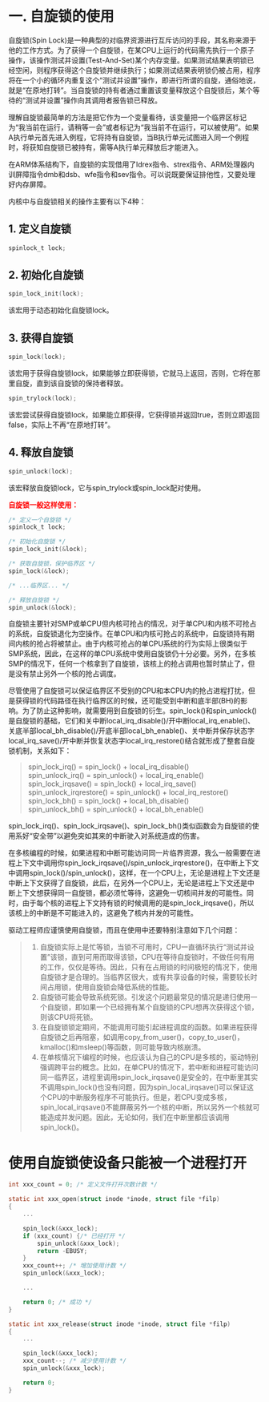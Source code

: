# 一. 自旋锁的使用
自旋锁(Spin Lock)是一种典型的对临界资源进行互斥访问的手段，其名称来源于他的工作方式。为了获得一个自旋锁，在某CPU上运行的代码需先执行一个原子操作，该操作测试并设置(Test-And-Set)某个内存变量。如果测试结果表明锁已经空闲，则程序获得这个自旋锁并继续执行；如果测试结果表明锁仍被占用，程序将在一个小的循环内重复这个“测试并设置”操作，即进行所谓的自旋，通俗地说，就是“在原地打转”。当自旋锁的持有者通过重置该变量释放这个自旋锁后，某个等待的“测试并设置”操作向其调用者报告锁已释放。  

理解自旋锁最简单的方法是把它作为一个变量看待，该变量把一个临界区标记为“我当前在运行，请稍等一会”或者标记为“我当前不在运行，可以被使用”。如果A执行单元首先进入例程，它将持有自旋锁，当B执行单元试图进入同一个例程时，将获知自旋锁已被持有，需等A执行单元释放后才能进入。  

在ARM体系结构下，自旋锁的实现借用了ldrex指令、strex指令、ARM处理器内训屏障指令dmb和dsb、wfe指令和sev指令。可以说既要保证排他性，又要处理好内存屏障。

内核中与自旋锁相关的操作主要有以下4种：
## 1. 定义自旋锁
```c
spinlock_t lock;
```

## 2. 初始化自旋锁
```c
spin_lock_init(lock);
```
该宏用于动态初始化自旋锁lock。

## 3. 获得自旋锁
```c
spin_lock(lock);
```
该宏用于获得自旋锁lock，如果能够立即获得锁，它就马上返回，否则，它将在那里自旋，直到该自旋锁的保持者释放。
```c
spin_trylock(lock);
```
该宏尝试获得自旋锁lock，如果能立即获得，它获得锁并返回true，否则立即返回false，实际上不再“在原地打转”。

## 4. 释放自旋锁
```c
spin_unlock(lock);
```
该宏释放自旋锁lock，它与spin_trylock或spin_lock配对使用。

**<font color=red>自旋锁一般这样使用：</font>**
```c
/* 定义一个自旋锁 */
spinlock_t lock;

/* 初始化自旋锁 */
spin_lock_init(&lock);

/* 获取自旋锁，保护临界区 */
spin_lock(&lock);

/* ...临界区... */

/* 释放自旋锁 */
spin_unlock(&lock);
```

自旋锁主要针对SMP或单CPU但内核可抢占的情况，对于单CPU和内核不可抢占的系统，自旋锁退化为空操作。在单CPU和内核可抢占的系统中，自旋锁持有期间内核的抢占将被禁止。由于内核可抢占的单CPU系统的行为实际上很类似于SMP系统，因此，在这样的单CPU系统中使用自旋锁仍十分必要。另外，在多核SMP的情况下，任何一个核拿到了自旋锁，该核上的抢占调用也暂时禁止了，但是没有禁止另外一个核的抢占调度。

尽管使用了自旋锁可以保证临界区不受别的CPU和本CPU内的抢占进程打扰，但是获得锁的代码路径在执行临界区的时候，还可能受到中断和底半部(BH)的影响。为了防止这种影响，就需要用到自旋锁的衍生。spin_lock()和spin_unlock()是自旋锁的基础，它们和关中断local_irq_disable()/开中断local_irq_enable()、关底半部local_bh_disable()/开底半部local_bh_enable()、关中断并保存状态字local_irq_save()/开中断并恢复状态字local_irq_restore()结合就形成了整套自旋锁机制，关系如下：
>spin_lock_irq() = spin_lock() + local_irq_disable()  
>spin_unlock_irq() = spin_unlock() + local_irq_enable()  
>spin_lock_irqsave() = spin_lock() + local_irq_save()  
>spin_unlock_irqrestore() = spin_unlock() + local_irq_restore()  
>spin_lock_bh() = spin_lock() + local_bh_disable()  
>spin_unlock_bh() = spin_unlock() + local_bh_enable()  

spin_lock_irq()、spin_lock_irqsave()、spin_lock_bh()类似函数会为自旋锁的使用系好“安全带”以避免突如其来的中断驶入对系统造成的伤害。

在多核编程的时候，如果进程和中断可能访问同一片临界资源，我么一般需要在进程上下文中调用你spin_lock_irqsave()/spin_unlock_irqrestore()，在中断上下文中调用spin_lock()/spin_unlock()，这样，在一个CPU上，无论是进程上下文还是中断上下文获得了自旋锁，此后，在另外一个CPU上，无论是进程上下文还是中断上下文想获得同一自旋锁，都必须忙等待，这避免一切核间并发的可能性。同时，由于每个核的进程上下文持有锁的时候调用的是spin_lock_irqsave()，所以该核上的中断是不可能进入的，这避免了核内并发的可能性。

驱动工程师应谨慎使用自旋锁，而且在使用中还要特别注意如下几个问题：
>1) 自旋锁实际上是忙等锁，当锁不可用时，CPU一直循环执行“测试并设置”该锁，直到可用而取得该锁，CPU在等待自旋锁时，不做任何有用的工作，仅仅是等待。因此，只有在占用锁的时间极短的情况下，使用自旋锁才是合理的。当临界区很大，或有共享设备的时候，需要较长时间占用锁，使用自旋锁会降低系统的性能。
>2) 自旋锁可能会导致系统死锁。引发这个问题最常见的情况是递归使用一个自旋锁，即如果一个已经拥有某个自旋锁的CPU想再次获得这个锁，则该CPU将死锁。
>3) 在自旋锁锁定期间，不能调用可能引起进程调度的函数。如果进程获得自旋锁之后再阻塞，如调用copy_from_user()，copy_to_user()，kmalloc()和msleep()等函数，则可能导致内核崩溃。
>4) 在单核情况下编程的时候，也应该认为自己的CPU是多核的，驱动特别强调跨平台的概念。比如，在单CPU的情况下，若中断和进程可能访问同一临界区，进程里调用spin_lock_irqsave()是安全的，在中断里其实不调用spin_lock()也没有问题，因为spin_local_irqsave()可以保证这个CPU的中断服务程序不可能执行。但是，若CPU变成多核，spin_local_irqsave()不能屏蔽另外一个核的中断，所以另外一个核就可能造成并发问题。因此，无论如何，我们在中断里都应该调用spin_lock()。

# 使用自旋锁使设备只能被一个进程打开
```c
int xxx_count = 0; /* 定义文件打开次数计数 */

static int xxx_open(struct inode *inode, struct file *filp)
{
	...

	spin_lock(&xxx_lock);
	if (xxx_count) {/* 已经打开 */
		spin_unlock(&xxx_lock);
		return -EBUSY;
	}
	xxx_count++; /* 增加使用计数 */
	spin_unlock(&xxx_lock);

	...

	return 0; /* 成功 */
}

static int xxx_release(struct inode *inode, struct file *filp)
{
	...

	spin_lock(&xxx_lock);
	xxx_count--; /* 减少使用计数 */
	spin_unlock(&xxx_lock);

	return 0;
}
```
